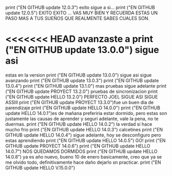 print ("EN GITHUB update 12.0.3") exito sigue a si...
print ("EN GITHUB update 12.0.5") EXITO EXITO ... VAS MUY BIEN Y RECUERDA ESTAS UN PASO MAS A TUS SUEÑOS QUE REALMENTE SABES CUALES SON.

<<<<<<< HEAD
avanzaste a print ("EN GITHUB update 13.0.0") sigue asi
=======
estas en la version print ("EN GITHUB update 13.0.0") sigue asi sigue avanzando
print ("EN GITHUB update 13.0.3")
print ("EN GITHUB update 13.0.4")
print ("EN GITHUB update 13.1.0") mas pruebas sigue adelante
print ("EN GITHUB update PROYECT 13.2.0") pruebas de sincronizacion
print ("EN GITHUB update HELLO 13.2.0") PERFECTO JOEL SIGUE ASI SIGUE ASSIII
print ("EN GITHUB update PROYECT 13.3.0")fue un buen dia de parendizaje 
print ("EN GITHUB update HELLO 14.0.0")
print ("EN GITHUB update HELLO 14.0.1")es de mañana preferiria estar dormido, pero estas son justamente las causas de aprender y seguri adelante, vale la pena, no te duermas.
print ("EN GITHUB update HELLO 14.0.2") la verdad si hace mucho frio
print ("EN GITHUB update HELLO 14.0.3") calcetines
print ("EN GITHUB update HELLO 14.0.4") sigue adelante, hoy se desconfiguro pero estas aprendiendo
print ("EN GITHUB update HELLO 14.0.5") GO!
print ("EN GITHUB update PROYECT 14.0.6")
print ("EN GITHUB update HELLO 14.0.7") NOS QUEDAMOS DORMIDOS
print ("EN GITHUB update HELLO 14.0.8") ya es año nuevo, bueno 10 de enero basicamente, creo que ya se me olvido todo, definitivamente hace daño dejarlo sn practicar.
print ("EN GITHUB update HELLO V.15.0.0")